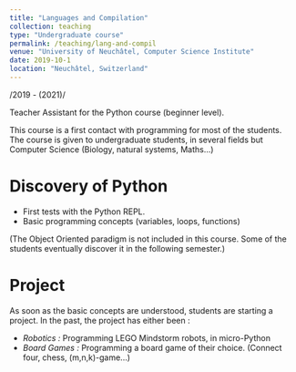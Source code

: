 ```yaml
---
title: "Languages and Compilation"
collection: teaching
type: "Undergraduate course"
permalink: /teaching/lang-and-compil
venue: "University of Neuchâtel, Computer Science Institute"
date: 2019-10-1
location: "Neuchâtel, Switzerland"
---
```


/2019 - (2021)/

Teacher Assistant for the Python course (beginner level).

This course is a first contact with programming for most of the students. The course is given to undergraduate students, in several fields but Computer Science (Biology, natural systems, Maths...)

Discovery of Python
======
- First tests with the Python REPL.
- Basic programming concepts (variables, loops, functions)

(The Object Oriented paradigm is not included in this course. Some of the students eventually discover it in the following semester.)

Project
======
As soon as the basic concepts are understood, students are starting a project. In the past, the project has either been :

- *Robotics :* Programming LEGO Mindstorm robots, in micro-Python
- *Board Games :* Programming a board game of their choice. (Connect four, chess, (m,n,k)-game...)
